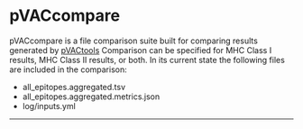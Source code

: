 # pVACcompare
pVACcompare is a file comparison suite built for comparing results generated by [pVACtools](https://github.com/griffithlab/pVACtools)
Comparison can be specified for MHC Class I results, MHC Class II results, or both. In its current state the following files are included in the comparison:
- all_epitopes.aggregated.tsv
- all_epitopes.aggregated.metrics.json
- log/inputs.yml
---